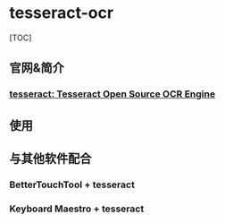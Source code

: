 # tesseract-ocr

[TOC]

## 官网&简介

### [tesseract: Tesseract Open Source OCR Engine](https://github.com/tesseract-ocr/tesseract)

## 使用

## 与其他软件配合

### BetterTouchTool + tesseract

### Keyboard Maestro + tesseract